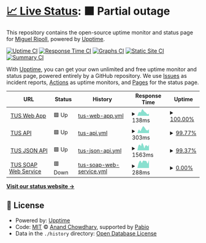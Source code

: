 # [📈 Live Status](https://MiguelRipoll23.github.io/upptime): <!--live status--> **🟧 Partial outage**

This repository contains the open-source uptime monitor and status page for [Miguel Ripoll](https://MiguelRipoll23.github.io/upptime), powered by [Upptime](https://github.com/upptime/upptime).

[![Uptime CI](https://github.com/MiguelRipoll23/upptime/workflows/Uptime%20CI/badge.svg)](https://github.com/MiguelRipoll23/upptime/actions?query=workflow%3A%22Uptime+CI%22)
[![Response Time CI](https://github.com/MiguelRipoll23/upptime/workflows/Response%20Time%20CI/badge.svg)](https://github.com/MiguelRipoll23/upptime/actions?query=workflow%3A%22Response+Time+CI%22)
[![Graphs CI](https://github.com/MiguelRipoll23/upptime/workflows/Graphs%20CI/badge.svg)](https://github.com/MiguelRipoll23/upptime/actions?query=workflow%3A%22Graphs+CI%22)
[![Static Site CI](https://github.com/MiguelRipoll23/upptime/workflows/Static%20Site%20CI/badge.svg)](https://github.com/MiguelRipoll23/upptime/actions?query=workflow%3A%22Static+Site+CI%22)
[![Summary CI](https://github.com/MiguelRipoll23/upptime/workflows/Summary%20CI/badge.svg)](https://github.com/MiguelRipoll23/upptime/actions?query=workflow%3A%22Summary+CI%22)

With [Upptime](https://upptime.js.org), you can get your own unlimited and free uptime monitor and status page, powered entirely by a GitHub repository. We use [Issues](https://github.com/MiguelRipoll23/upptime/issues) as incident reports, [Actions](https://github.com/MiguelRipoll23/upptime/actions) as uptime monitors, and [Pages](https://MiguelRipoll23.github.io/upptime) for the status page.

<!--start: status pages-->
<!-- This summary is generated by Upptime (https://github.com/upptime/upptime) -->
<!-- Do not edit this manually, your changes will be overwritten -->
<!-- prettier-ignore -->
| URL | Status | History | Response Time | Uptime |
| --- | ------ | ------- | ------------- | ------ |
| <img alt="" src="https://icons.duckduckgo.com/ip3/tusestimaciones.web.app.ico" height="13"> [TUS Web App](https://tusestimaciones.web.app) | 🟩 Up | [tus-web-app.yml](https://github.com/MiguelRipoll23/upptime/commits/HEAD/history/tus-web-app.yml) | <details><summary><img alt="Response time graph" src="./graphs/tus-web-app/response-time-week.png" height="20"> 138ms</summary><br><a href="https://MiguelRipoll23.github.io/upptime/history/tus-web-app"><img alt="Response time 138" src="https://img.shields.io/endpoint?url=https%3A%2F%2Fraw.githubusercontent.com%2FMiguelRipoll23%2Fupptime%2FHEAD%2Fapi%2Ftus-web-app%2Fresponse-time.json"></a><br><a href="https://MiguelRipoll23.github.io/upptime/history/tus-web-app"><img alt="24-hour response time 80" src="https://img.shields.io/endpoint?url=https%3A%2F%2Fraw.githubusercontent.com%2FMiguelRipoll23%2Fupptime%2FHEAD%2Fapi%2Ftus-web-app%2Fresponse-time-day.json"></a><br><a href="https://MiguelRipoll23.github.io/upptime/history/tus-web-app"><img alt="7-day response time 138" src="https://img.shields.io/endpoint?url=https%3A%2F%2Fraw.githubusercontent.com%2FMiguelRipoll23%2Fupptime%2FHEAD%2Fapi%2Ftus-web-app%2Fresponse-time-week.json"></a><br><a href="https://MiguelRipoll23.github.io/upptime/history/tus-web-app"><img alt="30-day response time 138" src="https://img.shields.io/endpoint?url=https%3A%2F%2Fraw.githubusercontent.com%2FMiguelRipoll23%2Fupptime%2FHEAD%2Fapi%2Ftus-web-app%2Fresponse-time-month.json"></a><br><a href="https://MiguelRipoll23.github.io/upptime/history/tus-web-app"><img alt="1-year response time 138" src="https://img.shields.io/endpoint?url=https%3A%2F%2Fraw.githubusercontent.com%2FMiguelRipoll23%2Fupptime%2FHEAD%2Fapi%2Ftus-web-app%2Fresponse-time-year.json"></a></details> | <details><summary><a href="https://MiguelRipoll23.github.io/upptime/history/tus-web-app">100.00%</a></summary><a href="https://MiguelRipoll23.github.io/upptime/history/tus-web-app"><img alt="All-time uptime 100.00%" src="https://img.shields.io/endpoint?url=https%3A%2F%2Fraw.githubusercontent.com%2FMiguelRipoll23%2Fupptime%2FHEAD%2Fapi%2Ftus-web-app%2Fuptime.json"></a><br><a href="https://MiguelRipoll23.github.io/upptime/history/tus-web-app"><img alt="24-hour uptime 100.00%" src="https://img.shields.io/endpoint?url=https%3A%2F%2Fraw.githubusercontent.com%2FMiguelRipoll23%2Fupptime%2FHEAD%2Fapi%2Ftus-web-app%2Fuptime-day.json"></a><br><a href="https://MiguelRipoll23.github.io/upptime/history/tus-web-app"><img alt="7-day uptime 100.00%" src="https://img.shields.io/endpoint?url=https%3A%2F%2Fraw.githubusercontent.com%2FMiguelRipoll23%2Fupptime%2FHEAD%2Fapi%2Ftus-web-app%2Fuptime-week.json"></a><br><a href="https://MiguelRipoll23.github.io/upptime/history/tus-web-app"><img alt="30-day uptime 100.00%" src="https://img.shields.io/endpoint?url=https%3A%2F%2Fraw.githubusercontent.com%2FMiguelRipoll23%2Fupptime%2FHEAD%2Fapi%2Ftus-web-app%2Fuptime-month.json"></a><br><a href="https://MiguelRipoll23.github.io/upptime/history/tus-web-app"><img alt="1-year uptime 100.00%" src="https://img.shields.io/endpoint?url=https%3A%2F%2Fraw.githubusercontent.com%2FMiguelRipoll23%2Fupptime%2FHEAD%2Fapi%2Ftus-web-app%2Fuptime-year.json"></a></details>
| <img alt="" src="https://icons.duckduckgo.com/ip3/tusestimaciones.miguelripoll23.deno.net.ico" height="13"> [TUS API](https://tusestimaciones.miguelripoll23.deno.net) | 🟩 Up | [tus-api.yml](https://github.com/MiguelRipoll23/upptime/commits/HEAD/history/tus-api.yml) | <details><summary><img alt="Response time graph" src="./graphs/tus-api/response-time-week.png" height="20"> 303ms</summary><br><a href="https://MiguelRipoll23.github.io/upptime/history/tus-api"><img alt="Response time 303" src="https://img.shields.io/endpoint?url=https%3A%2F%2Fraw.githubusercontent.com%2FMiguelRipoll23%2Fupptime%2FHEAD%2Fapi%2Ftus-api%2Fresponse-time.json"></a><br><a href="https://MiguelRipoll23.github.io/upptime/history/tus-api"><img alt="24-hour response time 287" src="https://img.shields.io/endpoint?url=https%3A%2F%2Fraw.githubusercontent.com%2FMiguelRipoll23%2Fupptime%2FHEAD%2Fapi%2Ftus-api%2Fresponse-time-day.json"></a><br><a href="https://MiguelRipoll23.github.io/upptime/history/tus-api"><img alt="7-day response time 303" src="https://img.shields.io/endpoint?url=https%3A%2F%2Fraw.githubusercontent.com%2FMiguelRipoll23%2Fupptime%2FHEAD%2Fapi%2Ftus-api%2Fresponse-time-week.json"></a><br><a href="https://MiguelRipoll23.github.io/upptime/history/tus-api"><img alt="30-day response time 303" src="https://img.shields.io/endpoint?url=https%3A%2F%2Fraw.githubusercontent.com%2FMiguelRipoll23%2Fupptime%2FHEAD%2Fapi%2Ftus-api%2Fresponse-time-month.json"></a><br><a href="https://MiguelRipoll23.github.io/upptime/history/tus-api"><img alt="1-year response time 303" src="https://img.shields.io/endpoint?url=https%3A%2F%2Fraw.githubusercontent.com%2FMiguelRipoll23%2Fupptime%2FHEAD%2Fapi%2Ftus-api%2Fresponse-time-year.json"></a></details> | <details><summary><a href="https://MiguelRipoll23.github.io/upptime/history/tus-api">99.77%</a></summary><a href="https://MiguelRipoll23.github.io/upptime/history/tus-api"><img alt="All-time uptime 99.77%" src="https://img.shields.io/endpoint?url=https%3A%2F%2Fraw.githubusercontent.com%2FMiguelRipoll23%2Fupptime%2FHEAD%2Fapi%2Ftus-api%2Fuptime.json"></a><br><a href="https://MiguelRipoll23.github.io/upptime/history/tus-api"><img alt="24-hour uptime 100.00%" src="https://img.shields.io/endpoint?url=https%3A%2F%2Fraw.githubusercontent.com%2FMiguelRipoll23%2Fupptime%2FHEAD%2Fapi%2Ftus-api%2Fuptime-day.json"></a><br><a href="https://MiguelRipoll23.github.io/upptime/history/tus-api"><img alt="7-day uptime 99.77%" src="https://img.shields.io/endpoint?url=https%3A%2F%2Fraw.githubusercontent.com%2FMiguelRipoll23%2Fupptime%2FHEAD%2Fapi%2Ftus-api%2Fuptime-week.json"></a><br><a href="https://MiguelRipoll23.github.io/upptime/history/tus-api"><img alt="30-day uptime 99.77%" src="https://img.shields.io/endpoint?url=https%3A%2F%2Fraw.githubusercontent.com%2FMiguelRipoll23%2Fupptime%2FHEAD%2Fapi%2Ftus-api%2Fuptime-month.json"></a><br><a href="https://MiguelRipoll23.github.io/upptime/history/tus-api"><img alt="1-year uptime 99.77%" src="https://img.shields.io/endpoint?url=https%3A%2F%2Fraw.githubusercontent.com%2FMiguelRipoll23%2Fupptime%2FHEAD%2Fapi%2Ftus-api%2Fuptime-year.json"></a></details>
| <img alt="" src="https://icons.duckduckgo.com/ip3/tus.redparsec.com.ico" height="13"> [TUS JSON API](https://tus.redparsec.com) | 🟩 Up | [tus-json-api.yml](https://github.com/MiguelRipoll23/upptime/commits/HEAD/history/tus-json-api.yml) | <details><summary><img alt="Response time graph" src="./graphs/tus-json-api/response-time-week.png" height="20"> 1563ms</summary><br><a href="https://MiguelRipoll23.github.io/upptime/history/tus-json-api"><img alt="Response time 1563" src="https://img.shields.io/endpoint?url=https%3A%2F%2Fraw.githubusercontent.com%2FMiguelRipoll23%2Fupptime%2FHEAD%2Fapi%2Ftus-json-api%2Fresponse-time.json"></a><br><a href="https://MiguelRipoll23.github.io/upptime/history/tus-json-api"><img alt="24-hour response time 1824" src="https://img.shields.io/endpoint?url=https%3A%2F%2Fraw.githubusercontent.com%2FMiguelRipoll23%2Fupptime%2FHEAD%2Fapi%2Ftus-json-api%2Fresponse-time-day.json"></a><br><a href="https://MiguelRipoll23.github.io/upptime/history/tus-json-api"><img alt="7-day response time 1563" src="https://img.shields.io/endpoint?url=https%3A%2F%2Fraw.githubusercontent.com%2FMiguelRipoll23%2Fupptime%2FHEAD%2Fapi%2Ftus-json-api%2Fresponse-time-week.json"></a><br><a href="https://MiguelRipoll23.github.io/upptime/history/tus-json-api"><img alt="30-day response time 1563" src="https://img.shields.io/endpoint?url=https%3A%2F%2Fraw.githubusercontent.com%2FMiguelRipoll23%2Fupptime%2FHEAD%2Fapi%2Ftus-json-api%2Fresponse-time-month.json"></a><br><a href="https://MiguelRipoll23.github.io/upptime/history/tus-json-api"><img alt="1-year response time 1563" src="https://img.shields.io/endpoint?url=https%3A%2F%2Fraw.githubusercontent.com%2FMiguelRipoll23%2Fupptime%2FHEAD%2Fapi%2Ftus-json-api%2Fresponse-time-year.json"></a></details> | <details><summary><a href="https://MiguelRipoll23.github.io/upptime/history/tus-json-api">99.37%</a></summary><a href="https://MiguelRipoll23.github.io/upptime/history/tus-json-api"><img alt="All-time uptime 99.37%" src="https://img.shields.io/endpoint?url=https%3A%2F%2Fraw.githubusercontent.com%2FMiguelRipoll23%2Fupptime%2FHEAD%2Fapi%2Ftus-json-api%2Fuptime.json"></a><br><a href="https://MiguelRipoll23.github.io/upptime/history/tus-json-api"><img alt="24-hour uptime 100.00%" src="https://img.shields.io/endpoint?url=https%3A%2F%2Fraw.githubusercontent.com%2FMiguelRipoll23%2Fupptime%2FHEAD%2Fapi%2Ftus-json-api%2Fuptime-day.json"></a><br><a href="https://MiguelRipoll23.github.io/upptime/history/tus-json-api"><img alt="7-day uptime 99.37%" src="https://img.shields.io/endpoint?url=https%3A%2F%2Fraw.githubusercontent.com%2FMiguelRipoll23%2Fupptime%2FHEAD%2Fapi%2Ftus-json-api%2Fuptime-week.json"></a><br><a href="https://MiguelRipoll23.github.io/upptime/history/tus-json-api"><img alt="30-day uptime 99.37%" src="https://img.shields.io/endpoint?url=https%3A%2F%2Fraw.githubusercontent.com%2FMiguelRipoll23%2Fupptime%2FHEAD%2Fapi%2Ftus-json-api%2Fuptime-month.json"></a><br><a href="https://MiguelRipoll23.github.io/upptime/history/tus-json-api"><img alt="1-year uptime 99.37%" src="https://img.shields.io/endpoint?url=https%3A%2F%2Fraw.githubusercontent.com%2FMiguelRipoll23%2Fupptime%2FHEAD%2Fapi%2Ftus-json-api%2Fuptime-year.json"></a></details>
| <img alt="" src="https://icons.duckduckgo.com/ip3/195.55.43.235.ico" height="13"> [TUS SOAP Web Service](http://195.55.43.235:9001/services/dinamica.asmx) | 🟥 Down | [tus-soap-web-service.yml](https://github.com/MiguelRipoll23/upptime/commits/HEAD/history/tus-soap-web-service.yml) | <details><summary><img alt="Response time graph" src="./graphs/tus-soap-web-service/response-time-week.png" height="20"> 288ms</summary><br><a href="https://MiguelRipoll23.github.io/upptime/history/tus-soap-web-service"><img alt="Response time 288" src="https://img.shields.io/endpoint?url=https%3A%2F%2Fraw.githubusercontent.com%2FMiguelRipoll23%2Fupptime%2FHEAD%2Fapi%2Ftus-soap-web-service%2Fresponse-time.json"></a><br><a href="https://MiguelRipoll23.github.io/upptime/history/tus-soap-web-service"><img alt="24-hour response time 346" src="https://img.shields.io/endpoint?url=https%3A%2F%2Fraw.githubusercontent.com%2FMiguelRipoll23%2Fupptime%2FHEAD%2Fapi%2Ftus-soap-web-service%2Fresponse-time-day.json"></a><br><a href="https://MiguelRipoll23.github.io/upptime/history/tus-soap-web-service"><img alt="7-day response time 288" src="https://img.shields.io/endpoint?url=https%3A%2F%2Fraw.githubusercontent.com%2FMiguelRipoll23%2Fupptime%2FHEAD%2Fapi%2Ftus-soap-web-service%2Fresponse-time-week.json"></a><br><a href="https://MiguelRipoll23.github.io/upptime/history/tus-soap-web-service"><img alt="30-day response time 288" src="https://img.shields.io/endpoint?url=https%3A%2F%2Fraw.githubusercontent.com%2FMiguelRipoll23%2Fupptime%2FHEAD%2Fapi%2Ftus-soap-web-service%2Fresponse-time-month.json"></a><br><a href="https://MiguelRipoll23.github.io/upptime/history/tus-soap-web-service"><img alt="1-year response time 288" src="https://img.shields.io/endpoint?url=https%3A%2F%2Fraw.githubusercontent.com%2FMiguelRipoll23%2Fupptime%2FHEAD%2Fapi%2Ftus-soap-web-service%2Fresponse-time-year.json"></a></details> | <details><summary><a href="https://MiguelRipoll23.github.io/upptime/history/tus-soap-web-service">0.00%</a></summary><a href="https://MiguelRipoll23.github.io/upptime/history/tus-soap-web-service"><img alt="All-time uptime 0.00%" src="https://img.shields.io/endpoint?url=https%3A%2F%2Fraw.githubusercontent.com%2FMiguelRipoll23%2Fupptime%2FHEAD%2Fapi%2Ftus-soap-web-service%2Fuptime.json"></a><br><a href="https://MiguelRipoll23.github.io/upptime/history/tus-soap-web-service"><img alt="24-hour uptime 0.00%" src="https://img.shields.io/endpoint?url=https%3A%2F%2Fraw.githubusercontent.com%2FMiguelRipoll23%2Fupptime%2FHEAD%2Fapi%2Ftus-soap-web-service%2Fuptime-day.json"></a><br><a href="https://MiguelRipoll23.github.io/upptime/history/tus-soap-web-service"><img alt="7-day uptime 0.00%" src="https://img.shields.io/endpoint?url=https%3A%2F%2Fraw.githubusercontent.com%2FMiguelRipoll23%2Fupptime%2FHEAD%2Fapi%2Ftus-soap-web-service%2Fuptime-week.json"></a><br><a href="https://MiguelRipoll23.github.io/upptime/history/tus-soap-web-service"><img alt="30-day uptime 0.00%" src="https://img.shields.io/endpoint?url=https%3A%2F%2Fraw.githubusercontent.com%2FMiguelRipoll23%2Fupptime%2FHEAD%2Fapi%2Ftus-soap-web-service%2Fuptime-month.json"></a><br><a href="https://MiguelRipoll23.github.io/upptime/history/tus-soap-web-service"><img alt="1-year uptime 0.00%" src="https://img.shields.io/endpoint?url=https%3A%2F%2Fraw.githubusercontent.com%2FMiguelRipoll23%2Fupptime%2FHEAD%2Fapi%2Ftus-soap-web-service%2Fuptime-year.json"></a></details>

<!--end: status pages-->

[**Visit our status website →**](https://MiguelRipoll23.github.io/upptime)

## 📄 License

- Powered by: [Upptime](https://github.com/upptime/upptime)
- Code: [MIT](./LICENSE) © [Anand Chowdhary](https://anandchowdhary.com), supported by [Pabio](https://pabio.com)
- Data in the `./history` directory: [Open Database License](https://opendatacommons.org/licenses/odbl/1-0/)
